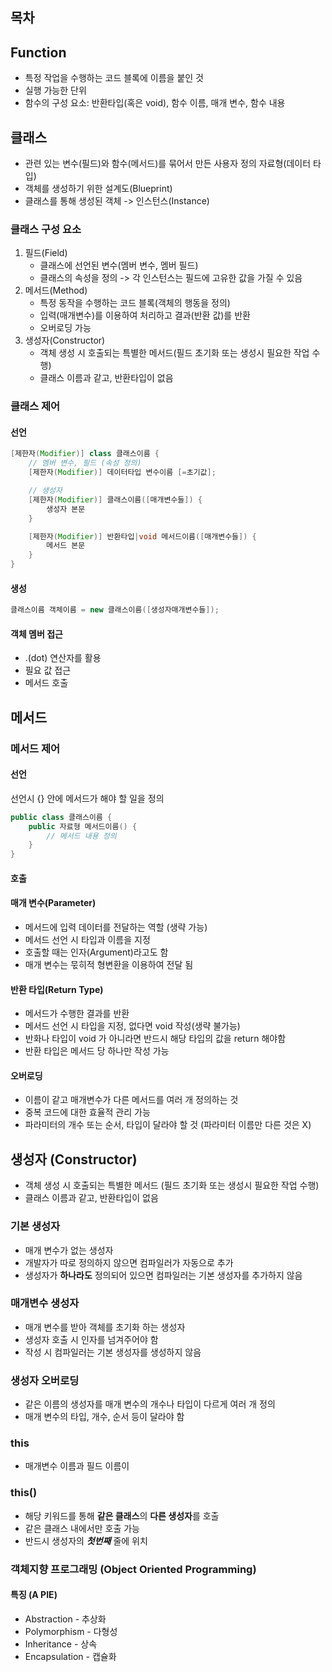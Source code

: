 ## 목차

## Function

- 특정 작업을 수행하는 코드 블록에 이름을 붙인 것
- 실행 가능한 단위
- 함수의 구성 요소: 반환타입(혹은 void), 함수 이름, 매개 변수, 함수 내용

## 클래스

- 관련 있는 변수(필드)와 함수(메서드)를 묶어서 만든 사용자 정의 자료형(데이터 타입)
- 객체를 생성하기 위한 설계도(Blueprint)
-  클래스를 통해 생성된 객체 -> 인스턴스(Instance)

### 클래스 구성 요소
1. 필드(Field)
    - 클래스에 선언된 변수(멤버 변수,  멤버 필드)
    - 클래스의 속성을 정의 -> 각 인스턴스는 필드에 고유한 값을 가질 수 있음
2. 메서드(Method)
    - 특정 동작을 수행하는 코드 블록(객체의 행동을 정의)
    - 입력(매개변수)를 이용하여 처리하고 결과(반환 값)를 반환
    - 오버로딩 가능
3. 생성자(Constructor)
    - 객체 생성 시 호출되는 특별한 메서드(필드 초기화 또는 생성시 필요한 작업 수행)
    - 클래스 이름과 같고, 반환타입이 없음

### 클래스 제어

#### 선언

```java
[제한자(Modifier)] class 클래스이름 {
    // 멤버 변수, 필드 (속성 정의)
    [제한자(Modifier)] 데이터타입 변수이름 [=초기값];

    // 생성자
    [제한자(Modifier)] 클래스이름([매개변수들]) {
        생성자 본문
    }

    [제한자(Modifier)] 반환타입|void 메서드이름([매개변수들]) {
        메서드 본문
    }
}
```

#### 생성

```java
클래스이름 객체이름 = new 클래스이름([생성자매개변수들]);
```

#### 객체 멤버 접근

- .(dot) 연산자를 활용
- 필요 값 접근
- 메서드 호출

## 메서드

### 메서드 제어

#### 선언

선언시 {} 안에 메서드가 해야 할 일을 정의

```java
public class 클래스이름 {
    public 자료형 메서드이름() {
        // 메서드 내용 정의
    }
}
```

#### 호출

#### 매개 변수(Parameter)

- 메서드에 입력 데이터를 전달하는 역할 (생략 가능)
- 메서드 선언 시 타입과 이름을 지정
- 호출할 때는 인자(Argument)라고도 함
- 매개 변수는 묷히적 형변환을 이용하여 전달 됨

#### 반환 타입(Return Type)

- 메서드가 수행한 결과를 반환
- 메서드 선언 시 타입을 지정, 없다면 void 작성(생략 불가능)
- 반화나 타입이 void 가 아니라면 반드시 해당 타입의 값을 return 해야함
- 반환 타입은 메서드 당 하나만 작성 가능

#### 오버로딩

- 이름이 같고 매개변수가 다른 메서드를 여러 개 정의하는 것
- 중복 코드에 대한 효율적 관리 가능
- 파라미터의 개수 또는 순서, 타입이 달라야 할 것 (파라미터 이름만 다른 것은 X)

## 생성자 (Constructor)

- 객체 생성 시 호출되는 특별한 메서드 (필드 초기화 또는 생성시 필요한 작업 수행)
- 클래스 이름과 같고, 반환타입이 없음

### 기본 생성자
- 매개 변수가 없는 생성자
- 개발자가 따로 정의하지 않으면 컴파일러가 자동으로 추가
- 생성자가 **하나라도** 정의되어 있으면 컴파일러는 기본 생성자를 추가하지 않음

### 매개변수 생성자

- 매개 변수를 받아 객체를 초기화 하는 생성자
- 생성자 호출 시 인자를 넘겨주어야 함
- 작성 시 컴파일러는 기본 생성자를 생성하지 않음

### 생성자 오버로딩

- 같은 이름의 생성자를 매개 변수의 개수나 타입이 다르게 여러 개 정의
- 매개 변수의 타입, 개수, 순서 등이 달라야 함

### this

- 매개변수 이름과 필드 이름이

### this()

- 해당 키워드를 통해 **같은 클래스**의 **다른 생성자**를 호출
- 같은 클래스 내에서만 호출 가능
- 반드시 생성자의 ***첫번째*** 줄에 위치

### 객체지향 프로그래밍 (Object Oriented Programming)

#### 특징 (A PIE)

- Abstraction - 추상화
- Polymorphism - 다형성
- Inheritance - 상속
- Encapsulation - 캡슐화

